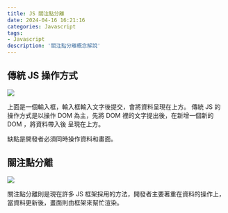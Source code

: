 ```yaml
---
title: JS 關注點分離
date: 2024-04-16 16:21:16
categories: Javascript
tags: 
- Javascript
description: '關注點分離概念解說'
---
```


## 傳統 JS 操作方式

![](https://cdn-images-1.medium.com/max/1000/1*eYwgdxQFXI4_FGxF49pdug.png)

上面是一個輸入框，輸入框輸入文字後提交，會將資料呈現在上方。
傳統 JS 的操作方式是以操作 DOM 為主，先將 DOM 裡的文字提出後，在新增一個新的 DOM ，將資料帶入後
呈現在上方。

缺點是開發者必須同時操作資料和畫面。

## 關注點分離

![](https://cdn-images-1.medium.com/max/1000/1*Y4itI_eALQEqC6WAvaGpyQ.png)

關注點分離則是現在許多 JS 框架採用的方法，開發者主要著重在資料的操作上，當資料更新後，畫面則由框架來幫忙渲染。



